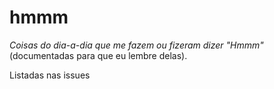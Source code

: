 # hmmm

*Coisas do dia-a-dia que me fazem ou fizeram dizer "Hmmm"* (documentadas para que eu lembre delas).

Listadas nas issues
